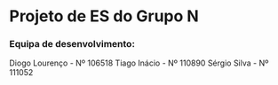 # Projeto de ES do Grupo N

### Equipa de desenvolvimento:

Diogo Lourenço - Nº 106518
Tiago Inácio   - Nº 110890
Sérgio Silva   - Nº 111052
